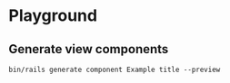# Playground

## Generate view components
```
bin/rails generate component Example title --preview
```

